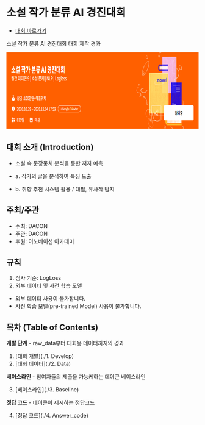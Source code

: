
# 소설 작가 분류 AI 경진대회

- [대회 바로가기](https://www.dacon.io/competitions/official/235670/overview/description/)

소설 작가 분류 AI 경진대회 대회 제작 경과
<p align="center">
  <img src="main.png" width="800" height="200" /> 
</p>

## 대회 소개 (Introduction)


- 소설 속 문장뭉치 분석을 통한 저자 예측

- a. 작가의 글을 분석하여 특징 도출
- b. 취향 추천 시스템 활용 / 대필, 유사작 탐지


## 주최/주관

- 주최: DACON
- 주관: DACON
- 후원: 이노베이션 아카데미

## 규칙

1. 심사 기준: LogLoss
2. 외부 데이터 및 사전 학습 모델

* 외부 데이터 사용이 불가합니다. 
* 사전 학습 모델(pre-trained Model) 사용이 불가합니다.


## 목차 (Table of Contents)

**개발 단계** - raw_data부터 대회용 데이터까지의 경과


1. [대회 개발](./1. Develop)
2. [대회 데이터](./2. Data)


**베이스라인** - 참여자들의 제출을 가능케하는 데이콘 베이스라인

3. [베이스라인](./3. Baseline)


**정답 코드** - 데이콘이 제시하는 정답코드

4. [정답 코드](./4. Answer_code)









